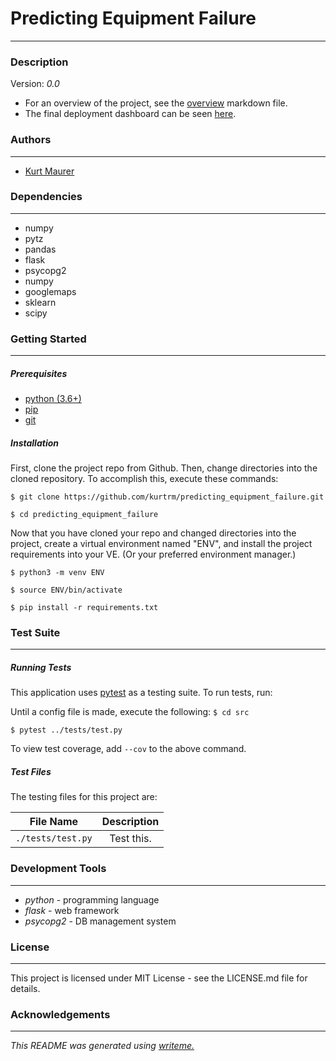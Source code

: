 # Predicting Equipment Failure
---
### Description
Version: *0.0*

* For an overview of the project, see the [overview](https://github.com/kurtrm/predicting_equipment_failure/blob/master/overview.md) markdown file.
* The final deployment dashboard can be seen [here](http://transformers.kurtrm.com).

### Authors
---
* [Kurt Maurer](kurtrm.com)

### Dependencies
---
* numpy
* pytz
* pandas
* flask
* psycopg2
* numpy
* googlemaps
* sklearn
* scipy

### Getting Started
---
##### *Prerequisites*
* [python (3.6+)](https://www.python.org/downloads/)
* [pip](https://pip.pypa.io/en/stable/)
* [git](https://git-scm.com/)

##### *Installation*
First, clone the project repo from Github. Then, change directories into the cloned repository. To accomplish this, execute these commands:

`$ git clone https://github.com/kurtrm/predicting_equipment_failure.git`

`$ cd predicting_equipment_failure`

Now that you have cloned your repo and changed directories into the project, create a virtual environment named "ENV", and install the project requirements into your VE.
(Or your preferred environment manager.)

`$ python3 -m venv ENV`

`$ source ENV/bin/activate`

`$ pip install -r requirements.txt`

### Test Suite
---
##### *Running Tests*
This application uses [pytest](https://docs.pytest.org/en/latest/) as a testing suite. To run tests, run:

Until a config file is made, execute the following:
``$ cd src``

``$ pytest ../tests/test.py``

To view test coverage, add ``--cov`` to the above command.

##### *Test Files*
The testing files for this project are:

| File Name | Description |
|:---:|:---:|
| `./tests/test.py` | Test this. |

### Development Tools
---
* *python* - programming language
* *flask* - web framework
* *psycopg2* - DB management system

### License
---
This project is licensed under MIT License - see the LICENSE.md file for details.
### Acknowledgements
---

*This README was generated using [writeme.](https://github.com/chelseadole/write-me)*
